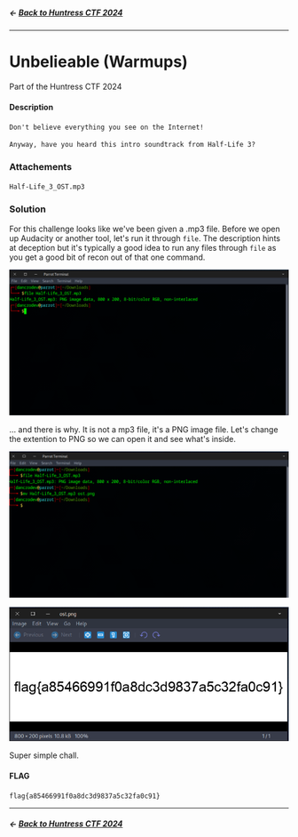 ##### <- [Back to Huntress CTF 2024](../README.md)

---

# Unbelieable (Warmups)
Part of the Huntress CTF 2024

#### Description
`Don't believe everything you see on the Internet!`

`Anyway, have you heard this intro soundtrack from Half-Life 3?`

### Attachements
`Half-Life_3_OST.mp3`

### Solution
For this challenge looks like we've been given a .mp3 file. Before we open up Audacity or another tool, let's run it through `file`. The description hints at deception but it's typically a good idea to run any files through `file` as you get a good bit of recon out of that one command.

![alt text](img/unbelievable-01.png)

... and there is why. It is not a mp3 file, it's a PNG image file. Let's change the extention to PNG so we can open it and see what's inside.

![alt text](img/unbelievable-02.png)

![alt text](img/unbelievable-03.png)

Super simple chall.

#### FLAG
```
flag{a85466991f0a8dc3d9837a5c32fa0c91}
```
---

##### <- [Back to Huntress CTF 2024](../README.md)